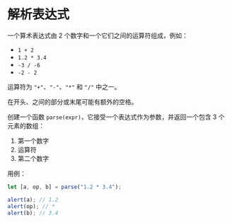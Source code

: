 # 解析表达式

一个算术表达式由 2 个数字和一个它们之间的运算符组成，例如：

- `1 + 2`
- `1.2 * 3.4`
- `-3 / -6`
- `-2 - 2`

运算符为 `"+"`、`"-"`、`"*"` 和 `"/"` 中之一。

在开头、之间的部分或末尾可能有额外的空格。

创建一个函数 `parse(expr)`，它接受一个表达式作为参数，并返回一个包含 3 个元素的数组：

1. 第一个数字
2. 运算符
3. 第二个数字

用例：

```js
let [a, op, b] = parse("1.2 * 3.4");

alert(a); // 1.2
alert(op); // *
alert(b); // 3.4
```
